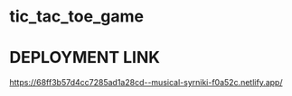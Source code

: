 # tic_tac_toe_game
# DEPLOYMENT LINK
https://68ff3b57d4cc7285ad1a28cd--musical-syrniki-f0a52c.netlify.app/


